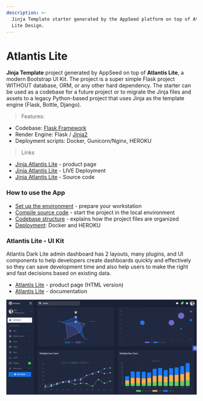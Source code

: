 ```yaml
---
description: >-
  Jinja Template starter generated by the AppSeed platform on top of Atlantis
  Lite Design.
---
```


# Atlantis Lite

**Jinja Template** project generated by AppSeed on top of **Atlantis Lite**,  a modern Bootstrap UI Kit. The project is a super simple Flask project WITHOUT database, ORM, or any other hard dependency. The starter can be used as a codebase for a future project or to migrate the Jinja files and assets to a legacy Python-based project that uses Jinja as the template engine \(Flask, Bottle, Django\).

> Features:

* Codebase: [Flask Framework](https://github.com/app-generator/boilerplate-code-jinja) 
* Render Engine: Flask / [Jinja2](https://jinja.palletsprojects.com/)
* Deployment scripts: Docker, Gunicorn/Nginx, HEROKU

> Links

* [Jinja Atlantis Lite](https://appseed.us/jinja-template/jinja-template-atlantis-dark) - product page
* [Jinja Atlantis Lite](https://jinja-atlantis-dark.appseed-srv1.com/) - LIVE Deployment
* [Jinja Atlantis Lite](https://github.com/app-generator/jinja-atlantis-dark) - Source code



### How to use the App

* [Set up the environment](../../boilerplate-code/boilerplate-jinja.md#environment) - prepare your workstation
* [Compile source code](../../boilerplate-code/boilerplate-jinja.md#build-the-app) - start the project in the local environment
* [Codebase structure](../../boilerplate-code/boilerplate-jinja.md#codebase-structure) - explains how the project files are organized
* [Deployment](../../boilerplate-code/boilerplate-jinja.md#deployment): Docker and HEROKU 



### Atlantis Lite - UI Kit

Atlantis Dark Lite admin dashboard has 2 layouts, many plugins, and UI components to help developers create dashboards quickly and effectively so they can save development time and also help users to make the right and fast decisions based on existing data.

* [Atlantis Lite](https://www.themekita.com/atlantis-lite-bootstrap-dashboard.html) - product page \(HTML version\)
* [Atlantis Lite](https://themekita.com/demo-atlantis-bootstrap/livepreview/documentation/) - documentation 

![Atlantis Lite - Free Bootstrap Template.](../../.gitbook/assets/atlantis-lite-cover.png)

